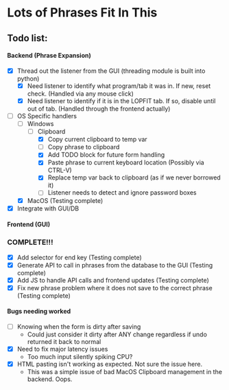# Lots of Phrases Fit In This
## Todo list:
#### Backend (Phrase Expansion)
- [x] Thread out the listener from the GUI (threading module is built into python)
  - [x] Need listener to identify what program/tab it was in. If new, reset check. (Handled via any mouse click)
  - [x] Need listener to identify if it is in the LOPFIT tab. If so, disable until out of tab. (Handled through the frontend actually)
- [ ] OS Specific handlers
  - [ ] Windows
    - [ ] Clipboard
      - [x] Copy current clipboard to temp var
      - [ ] Copy phrase to clipboard
      - [x] Add TODO block for future form handling
      - [x] Paste phrase to current keyboard location (Possibly via CTRL-V)
      - [x] Replace temp var back to clipboard (as if we never borrowed it)
      - [ ] Listener needs to detect and ignore password boxes
  - [x] MacOS (Testing complete)
- [x] Integrate with GUI/DB

#### Frontend (GUI)
### COMPLETE!!!
- [x] Add selector for end key (Testing complete)
- [x] Generate API to call in phrases from the database to the GUI (Testing complete)
- [x] Add JS to handle API calls and frontend updates (Testing complete)
- [x] Fix new phrase problem where it does not save to the correct phrase (Testing complete)

#### Bugs needing worked
- [ ] Knowing when the form is dirty after saving
  - Could just consider it dirty after ANY change regardless if undo returned it back to normal
- [x] Need to fix major latency issues
  - Too much input silently spiking CPU?
- [x] HTML pasting isn't working as expected. Not sure the issue here.
  - This was a simple issue of bad MacOS Clipboard management in the backend. Oops.
